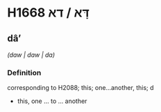 # H1668 דָּא / דא

## dâʼ

_(daw | daw | da)_

### Definition

corresponding to H2088; this; one...another, this; d

- this, one ... to ... another
